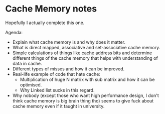 # Cache Memory notes

Hopefully I actually complete this one.

Agenda:

- Explain what cache memory is and why does it matter.
- What is direct mapped, associative and set-associative cache memory.
- Simple calculations of things like cache address bits and determine different things of the cache memory that helps with understanding of data in cache.
- Different types of misses and how it can be improved.
- Real-life example of code that hate cache:
    - Multiplication of huge N matrix with sub matrix and how it can be optimised.
    - Why Linked list sucks in this regard.
- Why nobody (except those who want high performance design, I don't think cache memory is big brain thing tho) seems to give fuck about cache memory even if it taught in university.